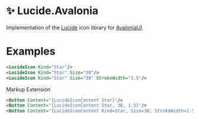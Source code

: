 # ✨ Lucide.Avalonia

Implementation of the [Lucide](https://github.com/lucide-icons/lucide) icon library for [AvaloniaUI](https://github.com/AvaloniaUI/Avalonia).

# Examples

```xml
<LucideIcon Kind="Star"/>
<LucideIcon Kind="Star" Size="30"/>
<LucideIcon Kind="Star" Size="30" StrokeWidth="1.5"/>
```

Markup Extension

```xml
<Button Content="{LucideIconContent Star}"/>
<Button Content="{LucideIconContent Star, 30, 1.5}"/>
<Button Content="{LucideIconContent Kind=Star, Size=30, StrokeWidth=1.5}"/>
```
